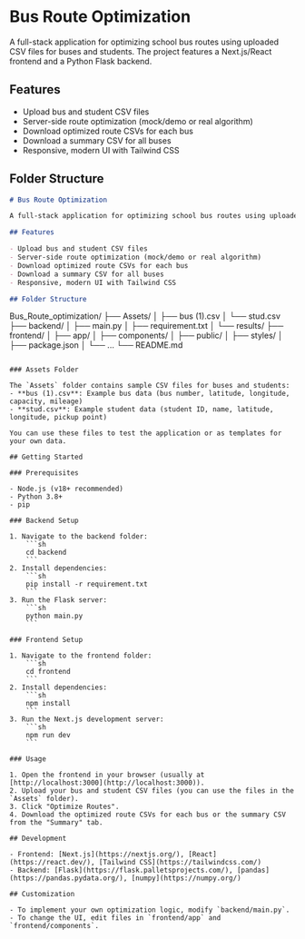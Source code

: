 # Bus Route Optimization

A full-stack application for optimizing school bus routes using uploaded CSV files for buses and students. The project features a Next.js/React frontend and a Python Flask backend.

## Features

- Upload bus and student CSV files
- Server-side route optimization (mock/demo or real algorithm)
- Download optimized route CSVs for each bus
- Download a summary CSV for all buses
- Responsive, modern UI with Tailwind CSS

## Folder Structure
```markdown
# Bus Route Optimization

A full-stack application for optimizing school bus routes using uploaded CSV files for buses and students. The project features a Next.js/React frontend and a Python Flask backend.

## Features

- Upload bus and student CSV files
- Server-side route optimization (mock/demo or real algorithm)
- Download optimized route CSVs for each bus
- Download a summary CSV for all buses
- Responsive, modern UI with Tailwind CSS

## Folder Structure

```
Bus_Route_optimization/
├── Assets/
│   ├── bus (1).csv
│   └── stud.csv
├── backend/
│   ├── main.py
│   ├── requirement.txt
│   └── results/
├── frontend/
│   ├── app/
│   ├── components/
│   ├── public/
│   ├── styles/
│   ├── package.json
│   └── ...
└── README.md
```

### Assets Folder

The `Assets` folder contains sample CSV files for buses and students:
- **bus (1).csv**: Example bus data (bus number, latitude, longitude, capacity, mileage)
- **stud.csv**: Example student data (student ID, name, latitude, longitude, pickup point)

You can use these files to test the application or as templates for your own data.

## Getting Started

### Prerequisites

- Node.js (v18+ recommended)
- Python 3.8+
- pip

### Backend Setup

1. Navigate to the backend folder:
    ```sh
    cd backend
    ```
2. Install dependencies:
    ```sh
    pip install -r requirement.txt
    ```
3. Run the Flask server:
    ```sh
    python main.py
    ```

### Frontend Setup

1. Navigate to the frontend folder:
    ```sh
    cd frontend
    ```
2. Install dependencies:
    ```sh
    npm install
    ```
3. Run the Next.js development server:
    ```sh
    npm run dev
    ```

### Usage

1. Open the frontend in your browser (usually at [http://localhost:3000](http://localhost:3000)).
2. Upload your bus and student CSV files (you can use the files in the `Assets` folder).
3. Click "Optimize Routes".
4. Download the optimized route CSVs for each bus or the summary CSV from the "Summary" tab.

## Development

- Frontend: [Next.js](https://nextjs.org/), [React](https://react.dev/), [Tailwind CSS](https://tailwindcss.com/)
- Backend: [Flask](https://flask.palletsprojects.com/), [pandas](https://pandas.pydata.org/), [numpy](https://numpy.org/)

## Customization

- To implement your own optimization logic, modify `backend/main.py`.
- To change the UI, edit files in `frontend/app` and `frontend/components`.